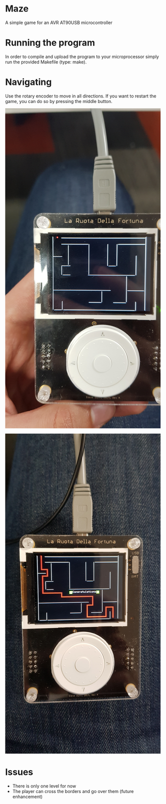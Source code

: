 # Maze
A simple game for an AVR AT90USB microcontroller

# Running the program
In order to compile and upload the program to your microprocessor simply run the provided Makefile (type: make).

# Navigating
Use the rotary encoder to move in all directions. If you want to restart the game, you can do so by pressing the middle button.

![](https://github.com/metodiistatkov/Maze/blob/master/20190509_181344.jpg)

![](https://github.com/metodiistatkov/Maze/blob/master/20190509_181538.jpg)

# Issues
- There is only one level for now
- The player can cross the borders and go over them (future enhancement)

